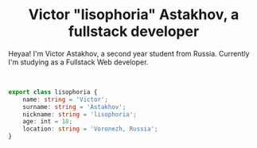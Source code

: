 <h1 align="center">
  <b>Victor "lisophoria" Astakhov, a fullstack developer</b>
</h1>

Heyaa! I'm Victor Astakhov, a second year student from Russia. Currently I'm studying as a Fullstack Web developer.

<br>

```typescript
export class lisophoria {
    name: string = 'Victor';
    surname: string = 'Astakhov';
    nickname: string = 'lisophoria';
    age: int = 18;
    location: string = 'Voronezh, Russia';
}
```
